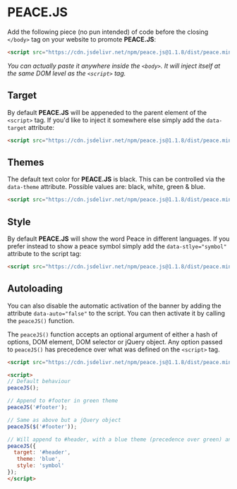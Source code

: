 # PEACE.JS

Add the following piece (no pun intended) of code before the closing ```</body>``` tag on your website to promote **PEACE.JS**:

```html
<script src="https://cdn.jsdelivr.net/npm/peace.js@1.1.8/dist/peace.min.js" async></script>
```

*You can actually paste it anywhere inside the ```<body>```. It will inject itself at the same DOM level as the ```<script>``` tag.*

## Target

By default **PEACE.JS** will be appeneded to the parent element of the ```<script>``` tag. If you'd like to inject it somewhere else simply add the `data-target` attribute:

```html
<script src="https://cdn.jsdelivr.net/npm/peace.js@1.1.8/dist/peace.min.js" data-target="#footer" async></script>
```

## Themes

The default text color for **PEACE.JS** is black. This can be controlled via the `data-theme` attribute. Possible values are: black, white, green & blue.

```html
<script src="https://cdn.jsdelivr.net/npm/peace.js@1.1.8/dist/peace.min.js" data-theme="blue" async></script>
```

## Style

By default **PEACE.JS** will show the word Peace in different languages. If you prefer instead to show a peace symbol simply add the `data-stlye="symbol"` attribute to the script tag:

```html
<script src="https://cdn.jsdelivr.net/npm/peace.js@1.1.8/dist/peace.min.js" data-style="symbol" async></script>
```

## Autoloading

You can also disable the automatic activation of the banner by adding the attribute `data-auto="false"` to the script. You can then activate it by calling the ```peaceJS()``` function.

The ```peaceJS()``` function accepts an optional argument of either a hash of options, DOM element, DOM selector or jQuery object. Any option passed to ```peaceJS()``` has precedence over what was defined on the ```<script>``` tag.

```html
<script src="https://cdn.jsdelivr.net/npm/peace.js@1.1.8/dist/peace.min.js" data-auto="false" data-theme="green" async></script>

<script>
// Default behaviour
peaceJS();

// Append to #footer in green theme
peaceJS('#footer');

// Same as above but a jQuery object
peaceJS($('#footer'));

// Will append to #header, with a blue theme (precedence over green) and symbol style
peaceJS({
  target: '#header',
   theme: 'blue',
   style: 'symbol'
});
</script>
```
